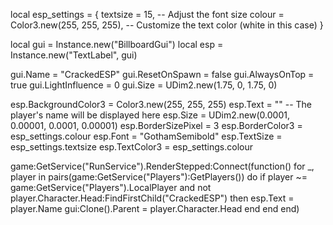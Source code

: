 local esp_settings = {
    textsize = 15, -- Adjust the font size
    colour = Color3.new(255, 255, 255), -- Customize the text color (white in this case)
}

local gui = Instance.new("BillboardGui")
local esp = Instance.new("TextLabel", gui)

gui.Name = "CrackedESP"
gui.ResetOnSpawn = false
gui.AlwaysOnTop = true
gui.LightInfluence = 0
gui.Size = UDim2.new(1.75, 0, 1.75, 0)

esp.BackgroundColor3 = Color3.new(255, 255, 255)
esp.Text = "" -- The player's name will be displayed here
esp.Size = UDim2.new(0.0001, 0.00001, 0.0001, 0.00001)
esp.BorderSizePixel = 3
esp.BorderColor3 = esp_settings.colour
esp.Font = "GothamSemibold"
esp.TextSize = esp_settings.textsize
esp.TextColor3 = esp_settings.colour

game:GetService("RunService").RenderStepped:Connect(function()
    for _, player in pairs(game:GetService("Players"):GetPlayers()) do
        if player ~= game:GetService("Players").LocalPlayer and not player.Character.Head:FindFirstChild("CrackedESP") then
            esp.Text = player.Name
            gui:Clone().Parent = player.Character.Head
        end
    end
end)
